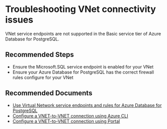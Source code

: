 <properties
	pageTitle="Troubleshooting VNet connectivity issues"
	description="Troubleshooting VNet connectivity issues"
	service="microsoft.dbforpostgresql"
	resource="servers"
	authors="ankam"
    ms.author="ankam,janeng"
	displayOrder="24"
	selfHelpType="resource"
	supportTopicIds=""
	productPesIds=""
	cloudEnvironments="MoonCake"
	articleId="dbforpostgresql-vnetserviceendpoints-mooncake"
/>

# Troubleshooting VNet connectivity issues

VNet service endpoints are not supported in the Basic service tier of Azure Database for PostgreSQL.

## **Recommended Steps**

* Ensure the Microsoft.SQL service endpoint is enabled for your VNet
* Ensure your Azure Database for PostgreSQL has the correct firewall rules configure for your VNet

## **Recommended Documents**

* [Use Virtual Network service endpoints and rules for Azure Database for PostgreSQL](https://docs.azure.cn/postgresql/concepts-data-access-and-security-vnet/)
* [Configure a VNET-to-VNET connection using Azure CLI](https://docs.azure.cn/postgresql/howto-manage-vnet-using-cli/)
* [Configure a VNET-to-VNET connection using Portal](https://docs.azure.cn/postgresql/howto-manage-vnet-using-portal/)
